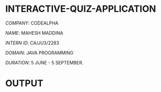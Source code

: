 # INTERACTIVE-QUIZ-APPLICATION

*COMPANY*: CODEALPHA

*NAME*: MAHESH MADDINA

*INTERN ID*: CA/JU3/2283

*DOMAIN*: JAVA PROGRAMMING

*DURATION*: 5 JUNE - 5 SEPTEMBER.

# OUTPUT


